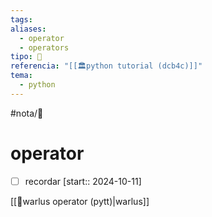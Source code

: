```yaml
---
tags: 
aliases:
  - operator
  - operators
tipo: 📑
referencia: "[[🏛️python tutorial (dcb4c)]]"
tema:
  - python
---
```


#nota/📑

# operator 

- [ ] recordar  [start:: 2024-10-11]

[[📑warlus operator (pytt)|warlus]]

